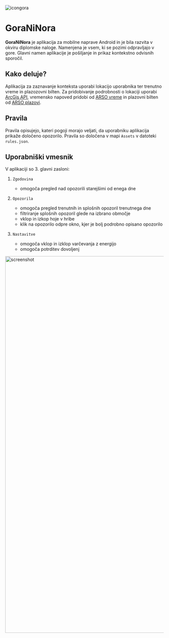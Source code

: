 
![icongora](https://user-images.githubusercontent.com/72414871/186887622-9a965cb7-38e1-4f09-a7e8-d9e13c691494.png)
# GoraNiNora

**GoraNiNora** je aplikacija za mobilne naprave Android in je bila razvita v okviru diplomske naloge. Namenjena je vsem, ki se pozimi odpravljajo v gore. 
Glavni namen aplikacije je pošiljanje in prikaz kontekstno odvisnih sporočil. 

## Kako deluje?
Aplikacija za zaznavanje konteksta uporabi lokacijo uporabnika ter trenutno vreme in plazozovni bilten.
Za pridobivanje podrobnosti o lokaciji uporabi [ArcGis API](https://developers.arcgis.com/rest/elevation/api-reference/summarize-elevation.htm),
vremensko napoved pridobi od [ARSO vreme](https://meteo.arso.gov.si/uploads/probase/www/fproduct/text/sl/forecast_si-upperAir-new_latest.xml) in plazovni bilten od 
[ARSO plazovi](https://vreme.arso.gov.si/api/1.0/avalanche_bulletin/).

## Pravila
Pravila opisujejo, kateri pogoji morajo veljati, da uporabniku aplikacija prikaže določeno opozorilo. Pravila so določena v mapi ```Assets``` v datoteki ```rules.json```.

## Uporabniški vmesnik
V aplikaciji so 3. glavni zasloni:
1. ```Zgodovina```
    * omogoča pregled nad opozorili starejšimi od enega dne
    
2. ```Opozorila```
    * omogoča pregled trenutnih in splošnih opozoril trenutnega dne
    * filtriranje splošnih opozoril glede na izbrano območje
    * vklop in izkop hoje v hribe
    * klik na opozorilo odpre okno, kjer je bolj podrobno opisano opozorilo
    
3. ```Nastavitve```
    * omogoča vklop in izklop varčevanja z energijo
    * omogoča potrditev dovoljenj
<img width="1194" alt="screenshot" src="https://user-images.githubusercontent.com/72414871/186887176-42b01417-470a-4ede-b5ef-31690f3f152f.png">
